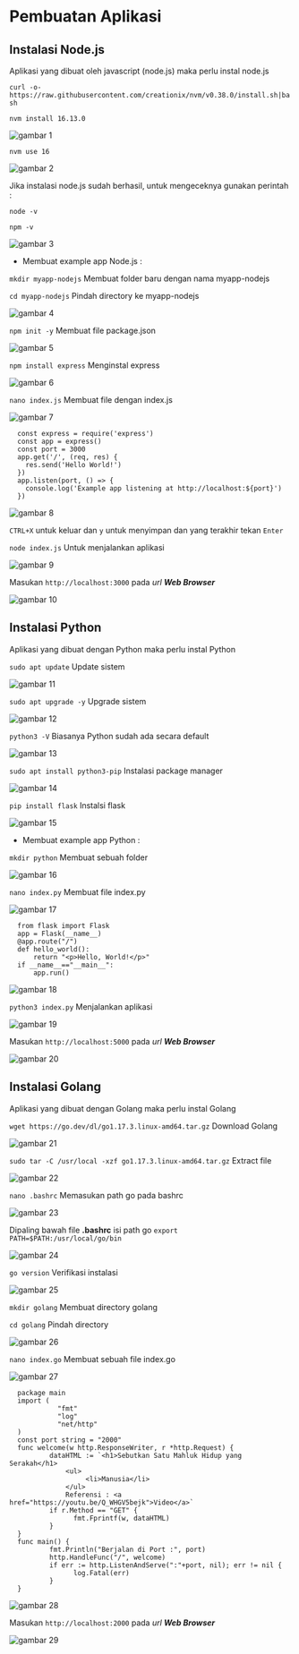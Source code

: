 # Pembuatan Aplikasi

## Instalasi Node.js

   Aplikasi yang dibuat oleh javascript (node.js) maka perlu instal node.js

   `curl -o- https://raw.githubusercontent.com/creationix/nvm/v0.38.0/install.sh|bash`

   `nvm install 16.13.0`
   
   ![gambar 1](assets/instal2.png)

   `nvm use 16`

   ![gambar 2](assets/cekcek.png)

   Jika instalasi node.js sudah berhasil, untuk mengeceknya gunakan perintah :

   `node -v`
   
   `npm -v`

   ![gambar 3](assets/ver.png)

-   Membuat example app Node.js :

   `mkdir myapp-nodejs` Membuat folder baru dengan nama myapp-nodejs

   `cd myapp-nodejs` Pindah directory ke myapp-nodejs

   ![gambar 4](assets/buatfolder.png)

   `npm init -y` Membuat file package.json

   ![gambar 5](assets/buatjson.png)

   `npm install express` Menginstal express

   ![gambar 6](assets/expressinstal.png)

   `nano index.js` Membuat file dengan index.js

   ![gambar 7](assets/nanabuat.png)

      const express = require('express')
      const app = express()
      const port = 3000
      app.get('/', (req, res) {
        res.send('Hello World!')
      })
      app.listen(port, () => {
        console.log('Example app listening at http://localhost:${port}')
      })

   ![gambar 8](assets/nanocode.png)    

   `CTRL+X` untuk keluar dan `y` untuk menyimpan dan yang terakhir tekan `Enter`

   `node index.js` Untuk menjalankan aplikasi

   ![gambar 9](assets/jalan.png)

   Masukan `http://localhost:3000` pada _url_ _**Web Browser**_

   ![gambar 10](assets/berjalan.png)

## Instalasi Python

   Aplikasi yang dibuat dengan Python maka perlu instal Python

   `sudo apt update` Update sistem

   ![gambar 11](assets/instal1.png)

   `sudo apt upgrade -y` Upgrade sistem

   ![gambar 12](assets/instalkk.png)

   `python3 -V` Biasanya Python sudah ada secara default

   ![gambar 13](assets/python3-v.png)

   `sudo apt install python3-pip` Instalasi package manager

   ![gambar 14](assets/pip.png)

   `pip install flask` Instalsi flask

   ![gambar 15](assets/instal4.png)

-   Membuat example app Python :

   `mkdir python` Membuat sebuah folder

   ![gambar 16](assets/folder.png)

   `nano index.py` Membuat file index.py

   ![gambar 17](assets/nanoedit.png)

      from flask import Flask
      app = Flask(__name__)
      @app.route("/")
      def hello_world():
          return "<p>Hello, World!</p>"
      if __name__=="__main__":
          app.run()

   ![gambar 18](assets/buatnano.png)

   `python3 index.py` Menjalankan aplikasi

   ![gambar 19](assets/menjalankan.png)

   Masukan `http://localhost:5000` pada _url_ _**Web Browser**_

   ![gambar 20](assets/webview.png)

## Instalasi Golang

   Aplikasi yang dibuat dengan Golang maka perlu instal Golang

   `wget https://go.dev/dl/go1.17.3.linux-amd64.tar.gz` Download Golang

   ![gambar 21](assets/down.png)

   `sudo tar -C /usr/local -xzf go1.17.3.linux-amd64.tar.gz` Extract file

   ![gambar 22](assets/extra.png)

   `nano .bashrc` Memasukan path go pada bashrc

   ![gambar 23](assets/editbash.png)

   Dipaling bawah file **.bashrc** isi path go `export PATH=$PATH:/usr/local/go/bin`

   ![gambar 24](assets/export.png)

   `go version` Verifikasi instalasi

   ![gambar 25](assets/verif.png)

   `mkdir golang` Membuat directory golang

   `cd golang` Pindah directory

   ![gambar 26](assets/buatfol.png)

   `nano index.go` Membuat sebuah file index.go

   ![gambar 27](assets/buatnano-go.png)

      package main
      import (
    	        "fmt"
    	        "log"
    	        "net/http"
      )
      const port string = "2000"
      func welcome(w http.ResponseWriter, r *http.Request) {
    	      dataHTML := `<h1>Sebutkan Satu Mahluk Hidup yang Serakah</h1>
    		      <ul>
    			       <li>Manusia</li>
    		      </ul>
    		      Referensi : <a href="https://youtu.be/Q_WHGV5bejk">Video</a>`
    	      if r.Method == "GET" {
    		        fmt.Fprintf(w, dataHTML)
    	      }
      }
      func main() {
    	      fmt.Println("Berjalan di Port :", port)
    	      http.HandleFunc("/", welcome)
    	      if err := http.ListenAndServe(":"+port, nil); err != nil {
    		        log.Fatal(err)
    	      }
      }

   ![gambar 28](assets/nanogoindex.png)

   Masukan `http://localhost:2000` pada _url_ _**Web Browser**_

   ![gambar 29](assets/outqq.png)
